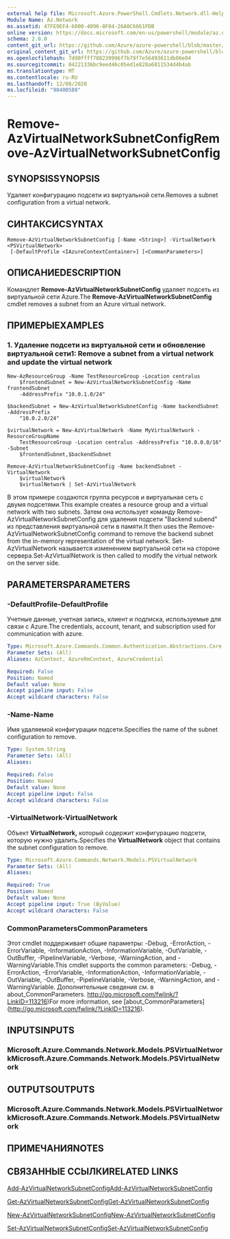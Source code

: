 ```yaml
---
external help file: Microsoft.Azure.PowerShell.Cmdlets.Network.dll-Help.xml
Module Name: Az.Network
ms.assetid: 47FE9EF4-6000-4096-8F04-26A0C6661FDB
online version: https://docs.microsoft.com/en-us/powershell/module/az.network/remove-azvirtualnetworksubnetconfig
schema: 2.0.0
content_git_url: https://github.com/Azure/azure-powershell/blob/master/src/Network/Network/help/Remove-AzVirtualNetworkSubnetConfig.md
original_content_git_url: https://github.com/Azure/azure-powershell/blob/master/src/Network/Network/help/Remove-AzVirtualNetworkSubnetConfig.md
ms.openlocfilehash: 7d90ffff788239996f7b79f7e56493611db86e04
ms.sourcegitcommit: 04221336bc9eed46c05ed1e828a6811534d4b4ab
ms.translationtype: MT
ms.contentlocale: ru-RU
ms.lasthandoff: 12/08/2020
ms.locfileid: "98400588"
---
```

# <span data-ttu-id="23fdd-101">Remove-AzVirtualNetworkSubnetConfig</span><span class="sxs-lookup"><span data-stu-id="23fdd-101">Remove-AzVirtualNetworkSubnetConfig</span></span>

## <span data-ttu-id="23fdd-102">SYNOPSIS</span><span class="sxs-lookup"><span data-stu-id="23fdd-102">SYNOPSIS</span></span>
<span data-ttu-id="23fdd-103">Удаляет конфигурацию подсети из виртуальной сети.</span><span class="sxs-lookup"><span data-stu-id="23fdd-103">Removes a subnet configuration from a virtual network.</span></span>

## <span data-ttu-id="23fdd-104">СИНТАКСИС</span><span class="sxs-lookup"><span data-stu-id="23fdd-104">SYNTAX</span></span>

```
Remove-AzVirtualNetworkSubnetConfig [-Name <String>] -VirtualNetwork <PSVirtualNetwork>
 [-DefaultProfile <IAzureContextContainer>] [<CommonParameters>]
```

## <span data-ttu-id="23fdd-105">ОПИСАНИЕ</span><span class="sxs-lookup"><span data-stu-id="23fdd-105">DESCRIPTION</span></span>
<span data-ttu-id="23fdd-106">Командлет **Remove-AzVirtualNetworkSubnetConfig** удаляет подсеть из виртуальной сети Azure.</span><span class="sxs-lookup"><span data-stu-id="23fdd-106">The **Remove-AzVirtualNetworkSubnetConfig** cmdlet removes a subnet from an Azure virtual network.</span></span>

## <span data-ttu-id="23fdd-107">ПРИМЕРЫ</span><span class="sxs-lookup"><span data-stu-id="23fdd-107">EXAMPLES</span></span>

### <span data-ttu-id="23fdd-108">1. Удаление подсети из виртуальной сети и обновление виртуальной сети</span><span class="sxs-lookup"><span data-stu-id="23fdd-108">1: Remove a subnet from a virtual network and update the virtual network</span></span>
```
New-AzResourceGroup -Name TestResourceGroup -Location centralus
    $frontendSubnet = New-AzVirtualNetworkSubnetConfig -Name frontendSubnet 
    -AddressPrefix "10.0.1.0/24"

$backendSubnet = New-AzVirtualNetworkSubnetConfig -Name backendSubnet -AddressPrefix 
    "10.0.2.0/24"

$virtualNetwork = New-AzVirtualNetwork -Name MyVirtualNetwork -ResourceGroupName 
    TestResourceGroup -Location centralus -AddressPrefix "10.0.0.0/16" -Subnet 
    $frontendSubnet,$backendSubnet

Remove-AzVirtualNetworkSubnetConfig -Name backendSubnet -VirtualNetwork 
    $virtualNetwork
    $virtualNetwork | Set-AzVirtualNetwork
```

<span data-ttu-id="23fdd-109">В этом примере создаются группа ресурсов и виртуальная сеть с двумя подсетями.</span><span class="sxs-lookup"><span data-stu-id="23fdd-109">This example creates a resource group and a virtual network with two subnets.</span></span> <span data-ttu-id="23fdd-110">Затем она использует команду Remove-AzVirtualNetworkSubnetConfig для удаления подсети "Backend subend" из представления виртуальной сети в памяти.</span><span class="sxs-lookup"><span data-stu-id="23fdd-110">It then uses the Remove-AzVirtualNetworkSubnetConfig command to remove the backend subnet from the in-memory representation of the virtual network.</span></span> <span data-ttu-id="23fdd-111">Set-AzVirtualNetwork называется изменением виртуальной сети на стороне сервера.</span><span class="sxs-lookup"><span data-stu-id="23fdd-111">Set-AzVirtualNetwork is then called to modify the virtual network on the server side.</span></span>

## <span data-ttu-id="23fdd-112">PARAMETERS</span><span class="sxs-lookup"><span data-stu-id="23fdd-112">PARAMETERS</span></span>

### <span data-ttu-id="23fdd-113">-DefaultProfile</span><span class="sxs-lookup"><span data-stu-id="23fdd-113">-DefaultProfile</span></span>
<span data-ttu-id="23fdd-114">Учетные данные, учетная запись, клиент и подписка, используемые для связи с Azure.</span><span class="sxs-lookup"><span data-stu-id="23fdd-114">The credentials, account, tenant, and subscription used for communication with azure.</span></span>

```yaml
Type: Microsoft.Azure.Commands.Common.Authentication.Abstractions.Core.IAzureContextContainer
Parameter Sets: (All)
Aliases: AzContext, AzureRmContext, AzureCredential

Required: False
Position: Named
Default value: None
Accept pipeline input: False
Accept wildcard characters: False
```

### <span data-ttu-id="23fdd-115">-Name</span><span class="sxs-lookup"><span data-stu-id="23fdd-115">-Name</span></span>
<span data-ttu-id="23fdd-116">Имя удаляемой конфигурации подсети.</span><span class="sxs-lookup"><span data-stu-id="23fdd-116">Specifies the name of the subnet configuration to remove.</span></span>

```yaml
Type: System.String
Parameter Sets: (All)
Aliases:

Required: False
Position: Named
Default value: None
Accept pipeline input: False
Accept wildcard characters: False
```

### <span data-ttu-id="23fdd-117">-VirtualNetwork</span><span class="sxs-lookup"><span data-stu-id="23fdd-117">-VirtualNetwork</span></span>
<span data-ttu-id="23fdd-118">Объект **VirtualNetwork,** который содержит конфигурацию подсети, которую нужно удалить.</span><span class="sxs-lookup"><span data-stu-id="23fdd-118">Specifies the **VirtualNetwork** object that contains the subnet configuration to remove.</span></span>

```yaml
Type: Microsoft.Azure.Commands.Network.Models.PSVirtualNetwork
Parameter Sets: (All)
Aliases:

Required: True
Position: Named
Default value: None
Accept pipeline input: True (ByValue)
Accept wildcard characters: False
```

### <span data-ttu-id="23fdd-119">CommonParameters</span><span class="sxs-lookup"><span data-stu-id="23fdd-119">CommonParameters</span></span>
<span data-ttu-id="23fdd-120">Этот cmdlet поддерживает общие параметры: -Debug, -ErrorAction, -ErrorVariable, -InformationAction, -InformationVariable, -OutVariable, -OutBuffer, -PipelineVariable, -Verbose, -WarningAction, and -WarningVariable.</span><span class="sxs-lookup"><span data-stu-id="23fdd-120">This cmdlet supports the common parameters: -Debug, -ErrorAction, -ErrorVariable, -InformationAction, -InformationVariable, -OutVariable, -OutBuffer, -PipelineVariable, -Verbose, -WarningAction, and -WarningVariable.</span></span> <span data-ttu-id="23fdd-121">Дополнительные сведения см. в about_CommonParameters. http://go.microsoft.com/fwlink/?LinkID=113216)</span><span class="sxs-lookup"><span data-stu-id="23fdd-121">For more information, see [about_CommonParameters] (http://go.microsoft.com/fwlink/?LinkID=113216).</span></span>

## <span data-ttu-id="23fdd-122">INPUTS</span><span class="sxs-lookup"><span data-stu-id="23fdd-122">INPUTS</span></span>

### <span data-ttu-id="23fdd-123">Microsoft.Azure.Commands.Network.Models.PSVirtualNetwork</span><span class="sxs-lookup"><span data-stu-id="23fdd-123">Microsoft.Azure.Commands.Network.Models.PSVirtualNetwork</span></span>

## <span data-ttu-id="23fdd-124">OUTPUTS</span><span class="sxs-lookup"><span data-stu-id="23fdd-124">OUTPUTS</span></span>

### <span data-ttu-id="23fdd-125">Microsoft.Azure.Commands.Network.Models.PSVirtualNetwork</span><span class="sxs-lookup"><span data-stu-id="23fdd-125">Microsoft.Azure.Commands.Network.Models.PSVirtualNetwork</span></span>

## <span data-ttu-id="23fdd-126">ПРИМЕЧАНИЯ</span><span class="sxs-lookup"><span data-stu-id="23fdd-126">NOTES</span></span>

## <span data-ttu-id="23fdd-127">СВЯЗАННЫЕ ССЫЛКИ</span><span class="sxs-lookup"><span data-stu-id="23fdd-127">RELATED LINKS</span></span>

[<span data-ttu-id="23fdd-128">Add-AzVirtualNetworkSubnetConfig</span><span class="sxs-lookup"><span data-stu-id="23fdd-128">Add-AzVirtualNetworkSubnetConfig</span></span>](./Add-AzVirtualNetworkSubnetConfig.md)

[<span data-ttu-id="23fdd-129">Get-AzVirtualNetworkSubnetConfig</span><span class="sxs-lookup"><span data-stu-id="23fdd-129">Get-AzVirtualNetworkSubnetConfig</span></span>](./Get-AzVirtualNetworkSubnetConfig.md)

[<span data-ttu-id="23fdd-130">New-AzVirtualNetworkSubnetConfig</span><span class="sxs-lookup"><span data-stu-id="23fdd-130">New-AzVirtualNetworkSubnetConfig</span></span>](./New-AzVirtualNetworkSubnetConfig.md)

[<span data-ttu-id="23fdd-131">Set-AzVirtualNetworkSubnetConfig</span><span class="sxs-lookup"><span data-stu-id="23fdd-131">Set-AzVirtualNetworkSubnetConfig</span></span>](./Set-AzVirtualNetworkSubnetConfig.md)


